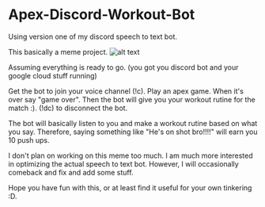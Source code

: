 # Apex-Discord-Workout-Bot

Using version one of my discord speech to text bot.

This basically a meme project.
![alt text](https://image.winudf.com/v2/image1/ZWR1LndpdC5hcGV4YXBwX3NjcmVlbl8wXzE1NjcyNTIwNjlfMDk2/screen-0.jpg?fakeurl=1&type=.jpg)

Assuming everything is ready to go. (you got you discord bot and your google cloud stuff running)

Get the bot to join your voice channel (!c).
Play an apex game.
When it's over say "game over".
Then the bot will give you your workout rutine for the match :).
(!dc) to disconnect the bot.

The bot will basically listen to you and make a workout rutine based on what you say.
Therefore, saying something like "He's on shot bro!!!!" will earn you 10 push ups.

I don't plan on working on this meme too much. I am much more interested in optimizing the actual speech to text bot.
However, I will occasionally comeback and fix and add some stuff.


Hope you have fun with this, or at least find it useful for your own tinkering :D.
